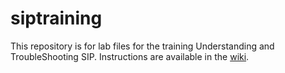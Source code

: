 # siptraining

This repository is for lab files for the training Understanding and TroubleShooting SIP. Instructions are available in the [wiki](https://github.com/flaviogoncalves/siptraining/wiki). 


